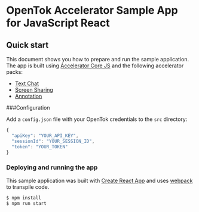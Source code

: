 # OpenTok Accelerator Sample App for JavaScript React

## Quick start

This document shows you how to prepare and run the sample application. The app is built using [Accelerator Core JS](https://github.com/opentok/accelerator-core-js) and the following accelerator packs:

 - [Text Chat](https://www.npmjs.com/package/opentok-text-chat)
 - [Screen Sharing](https://www.npmjs.com/package/opentok-screen-sharing)
 - [Annotation](https://www.npmjs.com/package/opentok-annotation)

###Configuration

Add a `config.json` file with your OpenTok credentials to the `src` directory:
```javascript
{
  "apiKey": "YOUR_API_KEY",
  "sessionId": "YOUR_SESSION_ID",
  "token": "YOUR_TOKEN"
}
```

### Deploying and running the app

This sample application was built with [Create React App](https://github.com/facebookincubator/create-react-app) and uses [webpack](https://webpack.github.io/) to transpile code.
```javascript
$ npm install
$ npm run start
```
